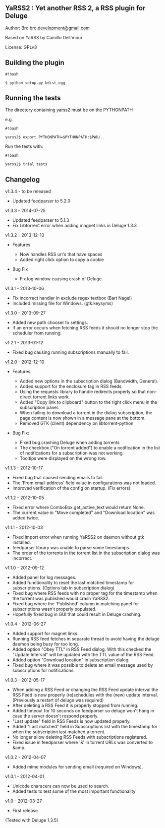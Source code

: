 ## YaRSS2 : Yet another RSS 2, a RSS plugin for Deluge ##

Author: Bro <bro.development@gmail.com>

Based on YaRSS by Camillo Dell'mour

License: GPLv3

## Building the plugin ##

```
#!bash

$ python setup.py bdist_egg
```


## Running the tests ##
The directory containing yarss2 must be on the PYTHONPATH

e.g.

```
#!bash

yarss2$ export PYTHONPATH=$PYTHONPATH:$PWD/..
```


Run the tests with:

```
#!bash

yarss2$ trial tests
```


## Changelog ##

v1.3.4 - to be released

* Updated feedparser to 5.2.0

v1.3.3 - 2014-07-25

* Updated feedparser to 5.1.3
* Fix Libtorrent error when adding magnet links in Deluge 1.3.3

v1.3.2 - 2013-12-10

 + Features
    * Now handles RSS url's that have spaces
    * Added right click option to copy a cookie

 + Bug Fix
     * Fix log window causing crash of Deluge.

v1.3.1 - 2013-10-06

 * Fix incorrect handler in exclude regex textbox (Bart Nagel)
 * Included missing file for Windows. (gtk.keysyms)

v1.3.0 - 2013-09-27

* Added new path chooser to settings.
* If an error occurs when fetching RSS feeds it should no longer stop the
  scheduler from running.

v1.2.1 - 2013-01-12

* Fixed bug causing running subscriptions manually to fail.

v1.2.0 - 2012-12-10

 + Features
    * Added new options in the subscription dialog (Bandwidth, General).
    * Added support for the enclosure tag in RSS feeds.
    * Using the requests library to handle redirects properly so that non-direct
      torrent links work.
    * Added "Copy link to clipboard" button to the right click menu in the
      subscription panel.
    * When failing to download a torrent in the dialog subscription, the page
      content is now shown in a message pane at the bottom.
    * Removed GTK (client) dependency on libtorrent-python


 + Bug Fix:
    * Fixed bug crashing Deluge when adding torrents
    * The checkbox ("On torrent added") to enable a notification in the list of
      notifications
      for a subscription was not working.
    * Tooltips were displayed on the wrong row.

v1.1.3 - 2012-10-17

* Fixed bug that caused sending emails to fail.
* The 'From email address' field value in configurations was not loaded.
* Improved verification of the config on startup. (Fix errors)

v1.1.2 - 2012-10-05

* Fixed error where ComboBox.get_active_text would return None.
* The current value in "Move completed" and "Download location" was added twice.

v1.1.1 - 2012-10-03

* Fixed import error when running YaRSS2 on daemon without gtk installed.
* feedparser library was unable to parse some timestamps.
* The order of the torrents in the torrent list in the subscription dialog was incorrect.

v1.1.0 - 2012-09-12

* Added panel for log messages.
* Added functionality to reset the last matched timestamp for subscriptions. (Options tab in subscription dialog)
* Fixed bug where RSS feeds with no proper tag for the timestamp when the torrent was published would crash YaRSS2.
* Fixed bug where the 'Published' column in matching panel for subscriptions wasn't properly populated.
* Hopefully fixed bug in GUI that could result in Deluge crashing.

v1.0.4 - 2012-06-27

* Added support for magnet links.
* Running RSS feed fetches in separate thread to avoid having the deluge daemon being busy for too long.
* Added option "Obey TTL" in RSS Feed dialog. With this checked the "Update Interval" will be updated with the TTL value of the RSS Feed.
* Added option "Download location" in subscription dialog.
* Fixed bug where it was possible to delete an email message used by subscriptions for notifications.

v1.0.3 - 2012-05-17

* When adding a RSS Feed or changing the RSS Feed update interval the RSS Feed is now properly (re)schedules with the (new) update interval.
  (Previously a restart of deluge was required)
* After deleting a RSS Feed it is properly stopped from running.
* Added timeout for 10 seconds on feedparser so deluge won't hang in case the server doesn't respond properly.
* "Last update" field in RSS Feeds is now updated properly.
* Added "Last matched" field in Subscriptions list with the timestamp for when the subscription last matched a torrent.
* No longer allow deleting RSS Feeds with subscriptions registered.
* Fixed issue in feedparser where '&' in torrent URLs was converted to &amp.

v1.0.2 - 2012-04-07

* Added mime modules for sending email (required on Windows).

v1.0.1 - 2012-04-01

* Unicode characers can now be used to search.
* Added tests to test some of the most important functionality

v1.0 - 2012-03-27

* First release

(Tested with Deluge 1.3.5)
